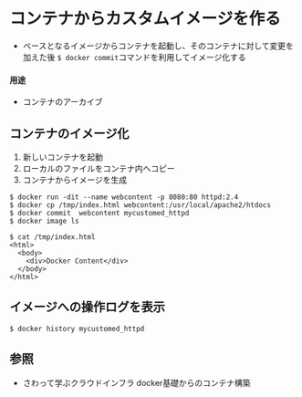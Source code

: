 # コンテナからカスタムイメージを作る
- ベースとなるイメージからコンテナを起動し、そのコンテナに対して変更を加えた後
  `$ docker commit`コマンドを利用してイメージ化する

#### 用途
- コンテナのアーカイブ

## コンテナのイメージ化
1. 新しいコンテナを起動
2. ローカルのファイルをコンテナ内へコピー
3. コンテナからイメージを生成

```
$ docker run -dit --name webcontent -p 8080:80 httpd:2.4
$ docker cp /tmp/index.html webcontent:/usr/local/apache2/htdocs
$ docker commit  webcontent mycustomed_httpd
$ docker image ls
```

```
$ cat /tmp/index.html
<html>
  <body>
    <div>Docker Content</div>
  </body>
</html>
```

## イメージへの操作ログを表示

```
$ docker history mycustomed_httpd
```

## 参照
- さわって学ぶクラウドインフラ docker基礎からのコンテナ構築
